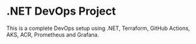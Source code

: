 # .NET DevOps Project

This is a complete DevOps setup using .NET, Terraform, GitHub Actions, AKS, ACR, Prometheus and Grafana.
